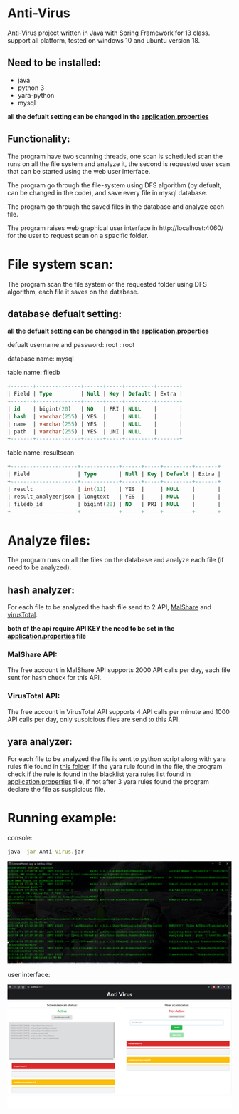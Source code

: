# Anti-Virus
Anti-Virus project written in Java with Spring Framework for 13 class.
support all platform, tested on windows 10 and ubuntu version 18.


## Need to be installed:
* java
* python 3
* yara-python
* mysql

**all the defualt setting can be changed in the [application.properties](AntiVirus/src/main/resources/application.properties)**

## Functionality:
The program have two scanning threads, one scan is scheduled scan the runs on all the file system and analyze it, the second is requested user scan that can be started using the web user interface.

The program go through the file-system using DFS algorithm (by defualt, can be changed in the code), and save every file in mysql database.

The program go through the saved files in the database and analyze each file.

The program raises web graphical user interface in http://localhost:4060/ for the user to request scan on a spacific folder.

# File system scan:
The program scan the file system or the requested folder using DFS algorithm, each file it saves on the database.

## database defualt setting:
**all the defualt setting can be changed in the [application.properties](AntiVirus/src/main/resources/application.properties)**

defualt username and password: root : root

database name: mysql

table name: filedb

```sql
+-------+--------------+------+-----+---------+-------+
| Field | Type         | Null | Key | Default | Extra |
+-------+--------------+------+-----+---------+-------+
| id    | bigint(20)   | NO   | PRI | NULL    |       |
| hash  | varchar(255) | YES  |     | NULL    |       |
| name  | varchar(255) | YES  |     | NULL    |       |
| path  | varchar(255) | YES  | UNI | NULL    |       |
+-------+--------------+------+-----+---------+-------+
```

table name: resultscan

```sql
+---------------------+------------+------+-----+---------+-------+
| Field               | Type       | Null | Key | Default | Extra |
+---------------------+------------+------+-----+---------+-------+
| result              | int(11)    | YES  |     | NULL    |       |
| result_analyzerjson | longtext   | YES  |     | NULL    |       |
| filedb_id           | bigint(20) | NO   | PRI | NULL    |       |
+---------------------+------------+------+-----+---------+-------+
```

# Analyze files:
The program runs on all the files on the database and analyze each file (if need to be analyzed).

## hash analyzer:
For each file to be analyzed the hash file send to 2 API, [MalShare](https://malshare.com/) and [virusTotal](virustotal.com/gui/).

**both of the api require API KEY the need to be set in the [application.properties](AntiVirus/src/main/resources/application.properties) file** 

### MalShare API:
The free account in MalShare API supports 2000 API calls per day, each file sent for hash check for this API.

### VirusTotal API:
The free account in VirusTotal API supports 4 API calls per minute and 1000 API calls per day, only suspicious files are send to this API.

## yara analyzer:
For each file to be analyzed the file is sent to python script along with yara rules file found in [this folder](AntiVirus/src/main/resources/YaraRules). If the yara rule found in the file, the program check if the rule is found in the blacklist yara rules list found in [application.properties](AntiVirus/src/main/resources/application.properties) file, if not after 3 yara rules found the program declare the file as suspicious file.

# Running example:
console:

```cmd
java -jar Anti-Virus.jar
```

![console.png](MD_images/Console.png)

user interface:

![gui](MD_images/gui.png)
